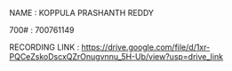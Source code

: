NAME : KOPPULA PRASHANTH REDDY

700# : 700761149

RECORDING LINK :  https://drive.google.com/file/d/1xr-PQCeZskoDscxQZrOnugvnnu_5H-Ub/view?usp=drive_link
